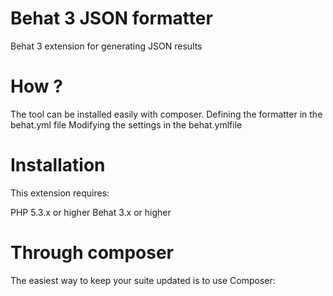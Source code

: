 # Behat 3 JSON formatter

Behat 3 extension for generating JSON results

# How ?
The tool can be installed easily with composer.
Defining the formatter in the behat.yml file
Modifying the settings in the behat.ymlfile

# Installation
This extension requires:

PHP 5.3.x or higher
Behat 3.x or higher

# Through composer

The easiest way to keep your suite updated is to use Composer: